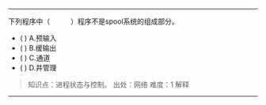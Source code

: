 ---
下列程序中（　　　）程序不是spool系统的组成部分。
- ( ) A.预输入 
- ( ) B.缓输出 
- ( ) C.通道 
- ( ) D.井管理

> 知识点：进程状态与控制。
> 出处：网络
> 难度：1
> 解释

---